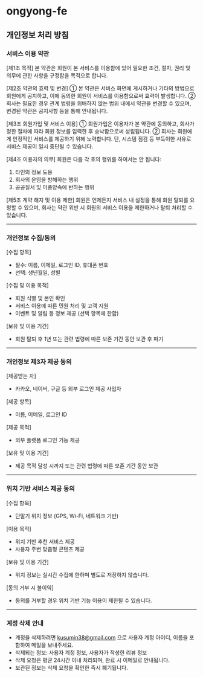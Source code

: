 # ongyong-fe
## 개인정보 처리 방침
### 서비스 이용 약관
[제1조 목적]
본 약관은 회원이 본 서비스를 이용함에 있어 필요한 조건, 절차, 권리 및 의무에 관한 사항을 규정함을 목적으로 합니다.

[제2조 약관의 효력 및 변경]
① 본 약관은 서비스 화면에 게시하거나 기타의 방법으로 회원에게 공지하고, 이에 동의한 회원이 서비스를 이용함으로써 효력이 발생합니다.
② 회사는 필요한 경우 관계 법령을 위배하지 않는 범위 내에서 약관을 변경할 수 있으며, 변경된 약관은 공지사항 등을 통해 안내됩니다.

[제3조 회원가입 및 서비스 이용]
① 회원가입은 이용자가 본 약관에 동의하고, 회사가 정한 절차에 따라 회원 정보를 입력한 후 승낙함으로써 성립됩니다.
② 회사는 회원에게 안정적인 서비스를 제공하기 위해 노력합니다. 단, 시스템 점검 등 부득이한 사유로 서비스 제공이 일시 중단될 수 있습니다.

[제4조 이용자의 의무]
회원은 다음 각 호의 행위를 하여서는 안 됩니다:
1. 타인의 정보 도용
2. 회사의 운영을 방해하는 행위
3. 공공질서 및 미풍양속에 반하는 행위

[제5조 계약 해지 및 이용 제한]
회원은 언제든지 서비스 내 설정을 통해 회원 탈퇴를 요청할 수 있으며, 회사는 약관 위반 시 회원의 서비스 이용을 제한하거나 탈퇴 처리할 수 있습니다.

---

### 개인정보 수집/동의
[수집 항목]
- 필수: 이름, 이메일, 로그인 ID, 휴대폰 번호
- 선택: 생년월일, 성별

[수집 및 이용 목적]
- 회원 식별 및 본인 확인
- 서비스 이용에 따른 민원 처리 및 고객 지원
- 이벤트 및 알림 등 정보 제공 (선택 항목에 한함)

[보유 및 이용 기간]
- 회원 탈퇴 후 1년 또는 관련 법령에 따른 보존 기간 동안 보관 후 파기

---

### 개인정보 제3자 제공 동의
[제공받는 자]
- 카카오, 네이버, 구글 등 외부 로그인 제공 사업자

[제공 항목]
- 이름, 이메일, 로그인 ID

[제공 목적]
- 외부 플랫폼 로그인 기능 제공

[보유 및 이용 기간]
- 제공 목적 달성 시까지 또는 관련 법령에 따른 보존 기간 동안 보관

---

### 위치 기반 서비스 제공 동의
[수집 항목]
- 단말기 위치 정보 (GPS, Wi-Fi, 네트워크 기반)

[이용 목적]
- 위치 기반 추천 서비스 제공
- 사용자 주변 맞춤형 콘텐츠 제공

[보유 및 이용 기간]
- 위치 정보는 실시간 수집에 한하며 별도로 저장하지 않습니다.

[동의 거부 시 불이익]
- 동의를 거부할 경우 위치 기반 기능 이용이 제한될 수 있습니다.

---

### 계정 삭제 안내
- 계정을 삭제하려면 kusumin38@gmail.com 으로 사용자 계정 아이디, 이름을 포함하여 메일을 보내주세요.
- 삭제되는 정보: 사용자 계정 정보, 사용자가 작성한 리뷰 정보
- 삭제 요청은 평균 24시간 이내 처리되며, 완료 시 이메일로 안내됩니다.
- 보관된 정보는 삭제 요청을 확인한 즉시 폐기됩니다.
